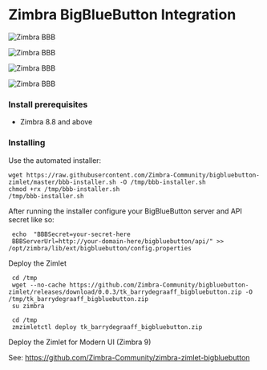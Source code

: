 Zimbra BigBlueButton Integration
==========

![Zimbra BBB](https://github.com/Zimbra-Community/bigbluebutton-zimlet/raw/master/docu/screen1.png)

![Zimbra BBB](https://github.com/Zimbra-Community/bigbluebutton-zimlet/raw/master/docu/screen2.png)

![Zimbra BBB](https://github.com/Zimbra-Community/bigbluebutton-zimlet/raw/master/docu/screen3.png)

![Zimbra BBB](https://github.com/Zimbra-Community/bigbluebutton-zimlet/raw/master/docu/screen4.png)

### Install prerequisites
  - Zimbra 8.8 and above
  
### Installing
Use the automated installer:

    wget https://raw.githubusercontent.com/Zimbra-Community/bigbluebutton-zimlet/master/bbb-installer.sh -O /tmp/bbb-installer.sh
    chmod +rx /tmp/bbb-installer.sh
    /tmp/bbb-installer.sh

After running the installer configure your BigBlueButton server and API secret like so:

     echo  "BBBSecret=your-secret-here
     BBBServerUrl=http://your-domain-here/bigbluebutton/api/" >> /opt/zimbra/lib/ext/bigbluebutton/config.properties

Deploy the Zimlet

     cd /tmp
     wget --no-cache https://github.com/Zimbra-Community/bigbluebutton-zimlet/releases/download/0.0.3/tk_barrydegraaff_bigbluebutton.zip -O /tmp/tk_barrydegraaff_bigbluebutton.zip
     su zimbra

     cd /tmp
     zmzimletctl deploy tk_barrydegraaff_bigbluebutton.zip

Deploy the Zimlet for Modern UI (Zimbra 9)

See: https://github.com/Zimbra-Community/zimbra-zimlet-bigbluebutton
